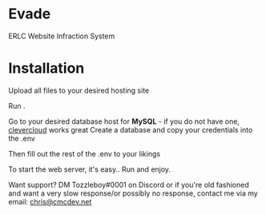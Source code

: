 # Evade
ERLC Website Infraction System


<h1>Installation</h1>
Upload all files to your desired hosting site

Run <script>cd client && npm install</script>.

Go to your desired database host for <b>MySQL</b> - if you do not have one, [clevercloud](https://www.clever-cloud.com/) works great
Create a database and copy your credentials into the .env

Then fill out the rest of the .env to your likings

To start the web server, it's easy.. Run <script>npm start</script> and enjoy.

Want support? DM Tozzleboy#0001 on Discord or if you're old fashioned and want a very slow response/or possibly no response, contact me via my email: chris@cmcdev.net

